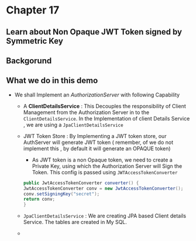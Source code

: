 # Chapter 17

## Learn about Non Opaque JWT Token signed by Symmetric Key 


## Backgorund

## What we do in this demo 
*   We shall Implement an _AuthorizationServer_ with following Capability 
    *   A __ClientDetailsService__ : This Decouples the responsibility of Client Management from the Authorization Server in to the `ClientDetailsService`.  In the Implementation of client Details Service , we are using a `JpaClientDetailsService`
    *   JWT Token Store  : By Implementing a JWT token store, our AuthServer will generate JWT token ( remember, of we do not implement this , by default it will generate an OPAQUE token)
        *   As JWT token is a non Opaque token, we need to create a Private Key, using which the Authorization Server will Sign the Token. This config is passed using `JWTAccessTokenConverter`  
        ````java
        public JwtAccessTokenConverter converter() {
		JwtAccessTokenConverter conv = new JwtAccessTokenConverter();
		conv.setSigningKey("secret");
		return conv; 
	    }
        ````
    *   `JpaClientDetailsService` : We are creating JPA based Client details Service. The tables are created in My SQL.

    
    *       
